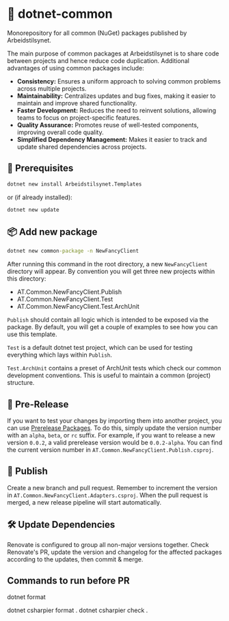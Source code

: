 # 🌈 dotnet-common

Monorepository for all common (NuGet) packages published by Arbeidstilsynet.

The main purpose of common packages at Arbeidstilsynet is to share code between projects and hence reduce code duplication. Additional advantages of using common packages include:

- **Consistency:** Ensures a uniform approach to solving common problems across multiple projects.
- **Maintainability:** Centralizes updates and bug fixes, making it easier to maintain and improve shared functionality.
- **Faster Development:** Reduces the need to reinvent solutions, allowing teams to focus on project-specific features.
- **Quality Assurance:** Promotes reuse of well-tested components, improving overall code quality.
- **Simplified Dependency Management:** Makes it easier to track and update shared dependencies across projects.

## 🔧 Prerequisites

```cmd
dotnet new install Arbeidstilsynet.Templates
```

or (if already installed):

```cmd
dotnet new update
```

## 📦 Add new package

```cmd
dotnet new common-package -n NewFancyClient
```

After running this command in the root directory, a new `NewFancyClient` directory will appear.
By convention you will get three new projects within this directory:

- AT.Common.NewFancyClient.Publish
- AT.Common.NewFancyClient.Test
- AT.Common.NewFancyClient.Test.ArchUnit

`Publish` should contain all logic which is intended to be exposed via the package. By default, you will get a couple of examples to see how you can use this template.

`Test` is a default dotnet test project, which can be used for testing everything which lays within `Publish`.

`Test.ArchUnit` contains a preset of ArchUnit tests which check our common development conventions. This is useful to maintain a common (project) structure.

## 🚧 Pre-Release

If you want to test your changes by importing them into another project, you can use [Prerelease Packages](https://learn.microsoft.com/en-us/nuget/create-packages/prerelease-packages). To do this, simply update the version number with an `alpha`, `beta`, or `rc` suffix. For example, if you want to release a new version `0.0.2`, a valid prerelease version would be `0.0.2-alpha`. You can find the current version number in `AT.Common.NewFancyClient.Publish.csproj`.

## 🚀 Publish

Create a new branch and pull request. Remember to increment the version in `AT.Common.NewFancyClient.Adapters.csproj`. When the pull request is merged, a new release pipeline will start automatically.

## 🛠️ Update Dependencies

Renovate is configured to group all non-major versions together. Check Renovate's PR, update the version and changelog for the affected packages according to the updates, then commit & merge.

## Commands to run before PR

dotnet format

dotnet csharpier format .
dotnet csharpier check .

